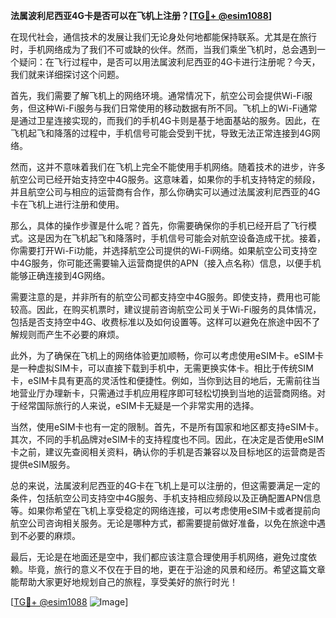 **法属波利尼西亚4G卡是否可以在飞机上注册？[[TG💪+ @esim1088](https://t.me/s/esim1088)]**

在现代社会，通信技术的发展让我们无论身处何地都能保持联系。尤其是在旅行时，手机网络成为了我们不可或缺的伙伴。然而，当我们乘坐飞机时，总会遇到一个疑问：在飞行过程中，是否可以用法属波利尼西亚的4G卡进行注册呢？今天，我们就来详细探讨这个问题。

首先，我们需要了解飞机上的网络环境。通常情况下，航空公司会提供Wi-Fi服务，但这种Wi-Fi服务与我们日常使用的移动数据有所不同。飞机上的Wi-Fi通常是通过卫星连接实现的，而我们的手机4G卡则是基于地面基站的服务。因此，在飞机起飞和降落的过程中，手机信号可能会受到干扰，导致无法正常连接到4G网络。

然而，这并不意味着我们在飞机上完全不能使用手机网络。随着技术的进步，许多航空公司已经开始支持空中4G服务。这意味着，如果你的手机支持特定的频段，并且航空公司与相应的运营商有合作，那么你确实可以通过法属波利尼西亚的4G卡在飞机上进行注册和使用。

那么，具体的操作步骤是什么呢？首先，你需要确保你的手机已经开启了飞行模式。这是因为在飞机起飞和降落时，手机信号可能会对航空设备造成干扰。接着，你需要打开Wi-Fi功能，并选择航空公司提供的Wi-Fi网络。如果航空公司支持空中4G服务，你可能还需要输入运营商提供的APN（接入点名称）信息，以便手机能够正确连接到4G网络。

需要注意的是，并非所有的航空公司都支持空中4G服务。即使支持，费用也可能较高。因此，在购买机票时，建议提前咨询航空公司关于Wi-Fi服务的具体情况，包括是否支持空中4G、收费标准以及如何设置等。这样可以避免在旅途中因不了解规则而产生不必要的麻烦。

此外，为了确保在飞机上的网络体验更加顺畅，你可以考虑使用eSIM卡。eSIM卡是一种虚拟SIM卡，可以直接下载到手机中，无需更换实体卡。相比于传统SIM卡，eSIM卡具有更高的灵活性和便捷性。例如，当你到达目的地后，无需前往当地营业厅办理新卡，只需通过手机应用程序即可轻松切换到当地的运营商网络。对于经常国际旅行的人来说，eSIM卡无疑是一个非常实用的选择。

当然，使用eSIM卡也有一定的限制。首先，不是所有国家和地区都支持eSIM卡。其次，不同的手机品牌对eSIM卡的支持程度也不同。因此，在决定是否使用eSIM卡之前，建议先查阅相关资料，确认你的手机是否兼容以及目标地区的运营商是否提供eSIM服务。

总的来说，法属波利尼西亚的4G卡在飞机上是可以注册的，但这需要满足一定的条件，包括航空公司支持空中4G服务、手机支持相应频段以及正确配置APN信息等。如果你希望在飞机上享受稳定的网络连接，可以考虑使用eSIM卡或者提前向航空公司咨询相关服务。无论是哪种方式，都需要提前做好准备，以免在旅途中遇到不必要的麻烦。

最后，无论是在地面还是空中，我们都应该注意合理使用手机网络，避免过度依赖。毕竟，旅行的意义不仅在于目的地，更在于沿途的风景和经历。希望这篇文章能帮助大家更好地规划自己的旅程，享受美好的旅行时光！

[[TG💪+ @esim1088](https://t.me/s/esim1088) ![Image](https://i.postimg.cc/4NQfJmqS/Snipaste-2025-05-13-00-14-12.png)]